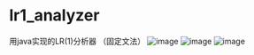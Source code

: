 # lr1_analyzer
用java实现的LR(1)分析器 （固定文法）
![image](https://github.com/1951350456/lr1_analyzer/assets/115992637/8c560c2a-4bf2-4ae3-82d2-ab0fc7eaa042)
![image](https://github.com/1951350456/lr1_analyzer/assets/115992637/ca43f54a-901b-4ecf-b51c-17a88d6c9dd6)
![image](https://github.com/1951350456/lr1_analyzer/assets/115992637/7602ef96-e826-413b-8de3-ccaaeb0df070)
